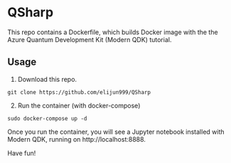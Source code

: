 # QSharp

This repo contains a Dockerfile, which builds Docker image with the the Azure Quantum Development Kit (Modern QDK) tutorial.

## Usage

1. Download this repo.
```
git clone https://github.com/elijun999/QSharp
```

2. Run the container (with docker-compose)
```
sudo docker-compose up -d
```
Once you run the container, you will see a Jupyter notebook installed with Modern QDK, running on http://localhost:8888.




Have fun!
